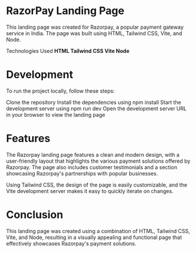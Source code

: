 # RazorPay Landing Page
This landing page was created for Razorpay, a popular payment gateway service in India. The page was built using HTML, Tailwind CSS, Vite, and Node.

Technologies Used <b>HTML Tailwind CSS Vite Node</b>

<h1>Development</h1>
To run the project locally, follow these steps:

Clone the repository Install the dependencies using npm install Start the development server using npm run dev Open the development server URL in your browser to view the landing page

<h1>Features</h1>
The Razorpay landing page features a clean and modern design, with a user-friendly layout that highlights the various payment solutions offered by Razorpay. The page also includes customer testimonials and a section showcasing Razorpay's partnerships with popular businesses.

Using Tailwind CSS, the design of the page is easily customizable, and the Vite development server makes it easy to quickly iterate on changes.

<h1>Conclusion</h1>
This landing page was created using a combination of HTML, Tailwind CSS, Vite, and Node, resulting in a visually appealing and functional page that effectively showcases Razorpay's payment solutions.
